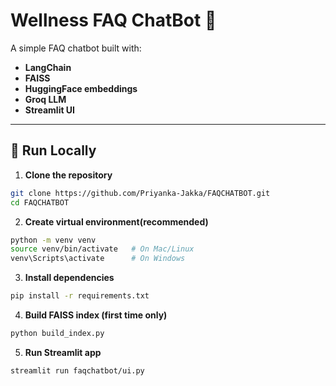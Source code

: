 # Wellness FAQ ChatBot 🤖

A simple FAQ chatbot built with:
- **LangChain**
- **FAISS**
- **HuggingFace embeddings**
- **Groq LLM**
- **Streamlit UI**

---

## 🚀 Run Locally

1. **Clone the repository**
```bash
git clone https://github.com/Priyanka-Jakka/FAQCHATBOT.git
cd FAQCHATBOT
```

2. **Create virtual environment(recommended)**
```bash
python -m venv venv
source venv/bin/activate   # On Mac/Linux
venv\Scripts\activate      # On Windows
```

3. **Install dependencies**
```bash
pip install -r requirements.txt
```

4. **Build FAISS index (first time only)**
```bash
python build_index.py
```

5. **Run Streamlit app**
```bash
streamlit run faqchatbot/ui.py
```
